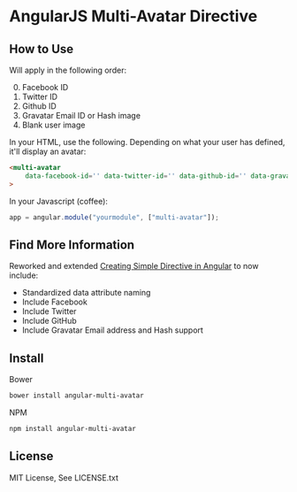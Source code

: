 # AngularJS Multi-Avatar Directive

## How to Use

Will apply in the following order:

0. Facebook ID
0. Twitter ID
0. Github ID
0. Gravatar Email ID or Hash image
0. Blank user image

In your HTML, use the following. Depending on what your user has defined, it'll
display an avatar:

```html
<multi-avatar 
    data-facebook-id='' data-twitter-id='' data-github-id='' data-gravatar-id=''
>
```

In your Javascript (coffee):

```js
app = angular.module("yourmodule", ["multi-avatar"]);
```

## Find More Information

Reworked and extended [Creating Simple Directive in Angular](http://www.angularails.com/articles/creating_simple_directive_in_angular) to now include:
* Standardized data attribute naming 
* Include Facebook
* Include Twitter
* Include GitHub
* Include Gravatar Email address and Hash support

## Install

Bower

```sh
bower install angular-multi-avatar
```

NPM

```sh
npm install angular-multi-avatar
```

## License

MIT License, See LICENSE.txt

